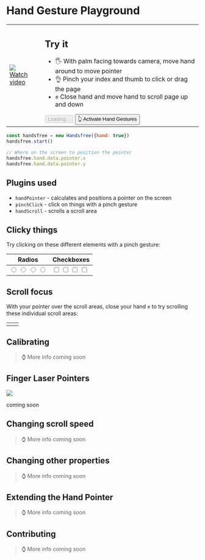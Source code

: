 # Hand Gesture Playground

<table>
  <tr>
    <td class="col-6">
    <a href="https://vimeo.com/484932006"><img src="https://media4.giphy.com/media/FxLUuTSxXjJPx8K9L4/giphy.gif"></a>
    <br><a href="https://vimeo.com/484932006">Watch video</a></td>
    <td class="col-6">
      <h2>Try it</h2>
      <ul>
        <li>🖐 With palm facing towards camera, move hand around to move pointer</li>
        <li>👌 Pinch your index and thumb to click or drag the page</li>
        <li>✊ Close hand and move hand to scroll page up and down</li>
      </ul>
      <HandsfreeToggle class="handsfree-hide-when-started-without-handpose" text-off="Activate Hand Gestures" text-on="Stop Handsfree" :opts="demoOpts" @started="onStarted" />
      <button class="large handsfree-show-when-started-without-handpose handsfree-show-when-loading" disabled><Fa-Spinner spin /> Loading...</button>
      <button class="large handsfree-show-when-started-without-handpose handsfree-hide-when-loading" @click="startDemo">👆 Activate Hand Gestures</button>
    </td>
  </tr>
</table>

```js
const handsfree = new Handsfree({hand: true})
handsfree.start()

// Where on the screen to position the pointer
handsfree.hand.data.pointer.x
handsfree.hand.data.pointer.y
```

## Plugins used
- `handPointer` - calculates and positions a pointer on the screen
- `pinchClick` - click on things with a pinch gesture
- `handScroll` - scrolls a scroll area

## Clicky things
Try clicking on these different elements with a pinch gesture:

<table>
  <thead>
    <tr>
      <th>Radios</th>
      <th>Checkboxes</th>
    </tr>
  </thead>
  <tbody>
    <tr>
      <td>
        <input type="radio" name="radios" class="large">
        <input type="radio" name="radios" class="large">
        <input type="radio" name="radios" class="large">
        <input type="radio" name="radios" class="large">
      </td>
      <td>
        <input type="checkbox" class="large">
        <input type="checkbox" class="large">
        <input type="checkbox" class="large">
        <input type="checkbox" class="large">
      </td>
    </tr>
  </tbody>
</table>

## Scroll focus
With your pointer over the scroll areas, close your hand ✊ to try scrolling these individual scroll areas:

<table>
  <tr>
    <td>
      <div class="demo-focus-area no-guides">
        <div><div></div></div>
      </div>
    </td>
    <td>
      <div class="demo-focus-area no-guides">
        <div><div></div></div>
      </div>
    </td>
  </tr>
</table>

## Calibrating

> ⌚ More info coming soon

## Finger Laser Pointers

![](https://media.giphy.com/media/2vcbWI2ZAPeGvJVpII/source.gif)

coming soon

## Changing scroll speed

> ⌚ More info coming soon

## Changing other properties

> ⌚ More info coming soon

## Extending the Hand Pointer

> ⌚ More info coming soon

## Contributing

> ⌚ More info coming soon


<!-- Code -->
<script>
export default {
  data () {
    return {
      demoOpts: {
        weboji: false,
        handpose: true
      }
    }
  },

  methods: {
    /**
     * Start the page with our preset options
     */
    startDemo () {
      this.$root.handsfree.start(this.demoOpts, this.onStarted)
    },
    
    /**
     * Toggle plugins
     */
    onStarted () {
      console.log('🖐 Hand Tracking started')
    }
  }
}
</script>